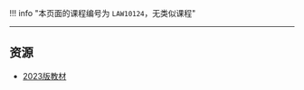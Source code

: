 !!! info "本页面的课程编号为 `LAW10124`，无类似课程"

---

## 资源
- [2023版教材](https://api.ecylt.top/v1/lanzou_link?url=https://cqu-openlib.lanzout.com/icWC31wkk8ob&type=down)  